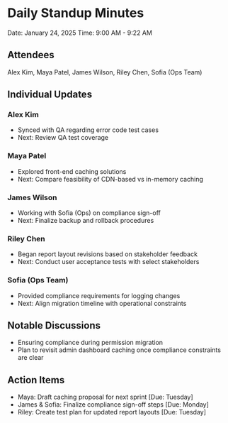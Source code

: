 # Daily Standup Minutes
Date: January 24, 2025
Time: 9:00 AM - 9:22 AM

## Attendees
Alex Kim, Maya Patel, James Wilson, Riley Chen, Sofia (Ops Team)

## Individual Updates
### Alex Kim
* Synced with QA regarding error code test cases
* Next: Review QA test coverage

### Maya Patel
* Explored front-end caching solutions
* Next: Compare feasibility of CDN-based vs in-memory caching

### James Wilson
* Working with Sofia (Ops) on compliance sign-off
* Next: Finalize backup and rollback procedures

### Riley Chen
* Began report layout revisions based on stakeholder feedback
* Next: Conduct user acceptance tests with select stakeholders

### Sofia (Ops Team)
* Provided compliance requirements for logging changes
* Next: Align migration timeline with operational constraints

## Notable Discussions
* Ensuring compliance during permission migration
* Plan to revisit admin dashboard caching once compliance constraints are clear

## Action Items
* Maya: Draft caching proposal for next sprint [Due: Tuesday]
* James & Sofia: Finalize compliance sign-off steps [Due: Monday]
* Riley: Create test plan for updated report layouts [Due: Tuesday]